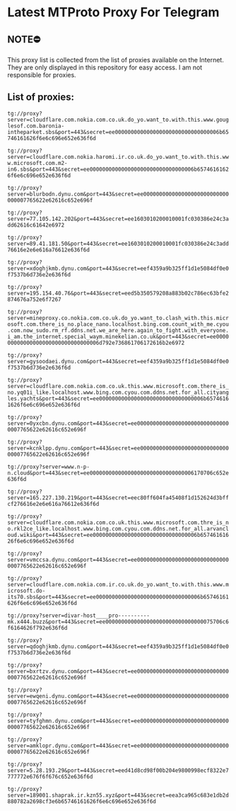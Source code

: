 # Latest MTProto Proxy For Telegram

## NOTE⛔

This proxy list is collected from the list of proxies available on the Internet. They are only displayed in this repository for easy access. I am not responsible for proxies.

## List of proxies:

`tg://proxy?server=cloudflare.com.nokia.com.co.uk.do_yo.want_to.with.this.www.gouglesof.com.baronia-intheparket.sbs&port=443&secret=ee000000000000000000000000000000006b65746161626f6e6c696e652e636f6d`

`tg://proxy?server=cloudflare.com.nokia.haromi.ir.co.uk.do_yo.want_to.with.this.www.microsoft.com.m2-in6.sbs&port=443&secret=ee000000000000000000000000000000006b65746161626f6e6c696e652e636f6d`

`tg://proxy?server=blurbodn.dynu.com&port=443&secret=ee000000000000000000000000000000007765622e62616c652e696f`

`tg://proxy?server=77.105.142.202&port=443&secret=ee1603010200010001fc030386e24c3add62616c61642e6972`

`tg://proxy?server=89.41.181.50&port=443&secret=ee1603010200010001fc030386e24c3add76616e2e6e616a76612e636f6d`

`tg://proxy?server=xdoghjkmb.dynu.com&port=443&secret=eef4359a9b325ff1d1e5084df0e0f7537b6d736e2e636f6d`

`tg://proxy?server=195.154.40.76&port=443&secret=eed5b350579208a883b02c786ec63bfe2874676a752e6f7267`

`tg://proxy?server=mineproxy.co.nokia.com.co.uk.do_yo.want_to.clash_with.this.microsoft.com.there_is_no.place_nano.localhost.bing.com.count_with_me.cyou.com.now_sudo.rm_rf.ddns.net.we_are_here.again_to_fight.with_everyone.i_am.the_internet.special_waym.minekelian.co.uk&port=443&secret=ee000000000000000000000000000000006d792e736861706172616b2e6972`

`tg://proxy?server=gysoodaei.dynu.com&port=443&secret=eef4359a9b325ff1d1e5084df0e0f7537b6d736e2e636f6d`

`tg://proxy?server=cloudflare.com.nokia.com.co.uk.this.www.microsoft.com.there_is_no.yq01i_like.localhost.www.bing.com.cyou.com.ddns.net.for_all.cityangles.yachts&port=443&secret=ee000000000000000000000000000000006b65746161626f6e6c696e652e636f6d`

`tg://proxy?server=0yxcbn.dynu.com&port=443&secret=ee000000000000000000000000000000007765622e62616c652e696f`

`tg://proxy?server=kcnklpp.dynu.com&port=443&secret=ee000000000000000000000000000000007765622e62616c652e696f`

`tg://proxy?server=www.n-p-n.cloud&port=443&secret=ee000000000000000000000000000000006170706c652e636f6d`

`tg://proxy?server=165.227.130.219&port=443&secret=eec80ff604fa45408f1d152624d3bffcf276616e2e6e616a76612e636f6d`

`tg://proxy?server=cloudflare.com.nokia.com.co.uk.this.www.microsoft.com.thre_is_no.rkl2ce_like.localhost.www.bing.com.cyou.com.ddns.net.for_all.arvancloud.wiki&port=443&secret=ee000000000000000000000000000000006b65746161626f6e6c696e652e636f6d`

`tg://proxy?server=vmccsa.dynu.com&port=443&secret=ee000000000000000000000000000000007765622e62616c652e696f`

`tg://proxy?server=cloudflare.com.nokia.com.ir.co.uk.do_yo.want_to.with.this.www.microsoft.do-its70.sbs&port=443&secret=ee000000000000000000000000000000006b65746161626f6e6c696e652e636f6d`

`tg://proxy?server=divar-host____pro----------mk.x444.buzz&port=443&secret=ee0000000000000000000000000000000075706c6f6164626f792e636f6d`

`tg://proxy?server=qdoghjkmb.dynu.com&port=443&secret=eef4359a9b325ff1d1e5084df0e0f7537b6d736e2e636f6d`

`tg://proxy?server=bxrtzv.dynu.com&port=443&secret=ee000000000000000000000000000000007765622e62616c652e696f`

`tg://proxy?server=ewqeni.dynu.com&port=443&secret=ee000000000000000000000000000000007765622e62616c652e696f`

`tg://proxy?server=tyfghmn.dynu.com&port=443&secret=ee000000000000000000000000000000007765622e62616c652e696f`

`tg://proxy?server=amklopr.dynu.com&port=443&secret=ee000000000000000000000000000000007765622e62616c652e696f`

`tg://proxy?server=5.28.193.29&port=443&secret=eed41d8cd98f00b204e9800998ecf8322e7777772e676f6f676c652e636f6d`

`tg://proxy?server=189001.shaprak.ir.kzn55.xyz&port=443&secret=eea3ca965c683e1db2d880782a2698cf3e6b65746161626f6e6c696e652e636f6d`

